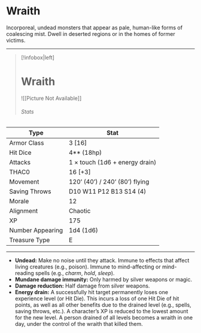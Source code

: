 # Wraith

Incorporeal, undead monsters that appear as pale, human-like forms of coalescing mist. Dwell in deserted regions or in the homes of former victims.

------
> [!infobox|left] 
>  # Wraith
>  ![[Picture Not Available]] 
>  ###### Stats 
| Type                    | Stat        |
| ---------------- | ------------------------------ | 
| Armor Class     | 3 [16]                         |
| Hit Dice         | 4** (18hp)                     |
| Attacks          | 1 × touch (1d6 + energy drain) |
| THAC0            | 16 [+3]                        |
| Movement         | 120’ (40’) / 240’ (80’) flying |
| Saving Throws    | D10 W11 P12 B13 S14 (4)        |
| Morale           | 12                             |
| Alignment        | Chaotic                        |
| XP               | 175                            |
| Number Appearing | 1d4 (1d6)                      |
| Treasure Type    | E                              |

------

- **Undead:** Make no noise until they attack. Immune to effects that affect living creatures (e.g., poison). Immune to mind-affecting or mind-reading spells (e.g., *charm*, *hold*, *sleep*).
- **Mundane damage immunity:** Only harmed by silver weapons or magic.
- **Damage reduction:** Half damage from silver weapons.
- **Energy drain:** A successfully hit target permanently loses one experience level (or Hit Die). This incurs a loss of one Hit Die of hit points, as well as all other benefits due to the drained level (e.g., spells, saving throws, etc.). A character’s XP is reduced to the lowest amount for the new level. A person drained of all levels becomes a wraith in one day, under the control of the wraith that killed them.